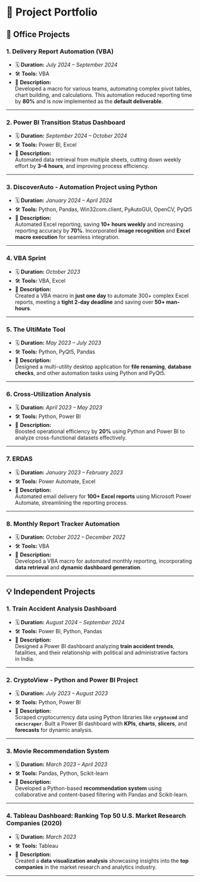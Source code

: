 # 💼 **Project Portfolio**

## 🚀 **Office Projects**

### 1. **Delivery Report Automation (VBA)**  
- 🗓️ **Duration:** *July 2024 – September 2024*  
- 🛠️ **Tools:** VBA  
- 📄 **Description:**  
  Developed a macro for various teams, automating complex pivot tables, chart building, and calculations. This automation reduced reporting time by **80%** and is now implemented as the **default deliverable**.  

---

### 2. **Power BI Transition Status Dashboard**  
- 🗓️ **Duration:** *September 2024 – October 2024*  
- 🛠️ **Tools:** Power BI, Excel  
- 📄 **Description:**  
  Automated data retrieval from multiple sheets, cutting down weekly effort by **3–4 hours**, and improving process efficiency.  

---

### 3. **DiscoverAuto - Automation Project using Python**  
- 🗓️ **Duration:** *January 2024 – April 2024*  
- 🛠️ **Tools:** Python, Pandas, Win32com.client, PyAutoGUI, OpenCV, PyQt5  
- 📄 **Description:**  
  Automated Excel reporting, saving **10+ hours weekly** and increasing reporting accuracy by **70%**. Incorporated **image recognition** and **Excel macro execution** for seamless integration.  

---

### 4. **VBA Sprint**  
- 🗓️ **Duration:** *October 2023*  
- 🛠️ **Tools:** VBA, Excel  
- 📄 **Description:**  
  Created a VBA macro in **just one day** to automate 300+ complex Excel reports, meeting a **tight 2-day deadline** and saving over **50+ man-hours**.  

---

### 5. **The UltiMate Tool**  
- 🗓️ **Duration:** *May 2023 – July 2023*  
- 🛠️ **Tools:** Python, PyQt5, Pandas  
- 📄 **Description:**  
  Designed a multi-utility desktop application for **file renaming**, **database checks**, and other automation tasks using Python and PyQt5.  

---

### 6. **Cross-Utilization Analysis**  
- 🗓️ **Duration:** *April 2023 – May 2023*  
- 🛠️ **Tools:** Python, Power BI  
- 📄 **Description:**  
  Boosted operational efficiency by **20%** using Python and Power BI to analyze cross-functional datasets effectively.  

---

### 7. **ERDAS**  
- 🗓️ **Duration:** *January 2023 – February 2023*  
- 🛠️ **Tools:** Power Automate, Excel  
- 📄 **Description:**  
  Automated email delivery for **100+ Excel reports** using Microsoft Power Automate, streamlining the reporting process.  

---

### 8. **Monthly Report Tracker Automation**  
- 🗓️ **Duration:** *October 2022 – December 2022*  
- 🛠️ **Tools:** VBA  
- 📄 **Description:**  
  Developed a VBA macro for automated monthly reporting, incorporating **data retrieval** and **dynamic dashboard generation**.  

---

## 💡 **Independent Projects**

### 1. **Train Accident Analysis Dashboard**  
- 🗓️ **Duration:** *August 2024 – September 2024*  
- 🛠️ **Tools:** Power BI, Python, Pandas  
- 📄 **Description:**  
  Designed a Power BI dashboard analyzing **train accident trends**, fatalities, and their relationship with political and administrative factors in India.  

---

### 2. **CryptoView - Python and Power BI Project**  
- 🗓️ **Duration:** *July 2023 – August 2023*  
- 🛠️ **Tools:** Python, Power BI  
- 📄 **Description:**  
  Scraped cryptocurrency data using Python libraries like **`cryptocmd`** and **`cmcscraper`**. Built a Power BI dashboard with **KPIs**, **charts**, **slicers**, and **forecasts** for dynamic analysis.  

---

### 3. **Movie Recommendation System**  
- 🗓️ **Duration:** *March 2023 – April 2023*  
- 🛠️ **Tools:** Pandas, Python, Scikit-learn  
- 📄 **Description:**  
  Developed a Python-based **recommendation system** using collaborative and content-based filtering with Pandas and Scikit-learn.  

---

### 4. **Tableau Dashboard: Ranking Top 50 U.S. Market Research Companies (2020)**  
- 🗓️ **Duration:** *March 2023*  
- 🛠️ **Tools:** Tableau  
- 📄 **Description:**  
  Created a **data visualization analysis** showcasing insights into the **top companies** in the market research and analytics industry.  

---
